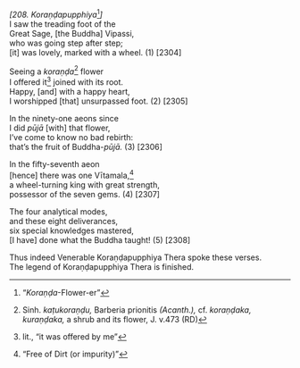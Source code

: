 *\[208. Koraṇḍapupphiya*[^1]*\]*  
I saw the treading foot of the  
Great Sage, \[the Buddha\] Vipassi,  
who was going step after step;  
\[it\] was lovely, marked with a wheel. (1) \[2304\]

Seeing a *koraṇḍa*[^2] flower  
I offered it[^3] joined with its root.  
Happy, \[and\] with a happy heart,  
I worshipped \[that\] unsurpassed foot. (2) \[2305\]

In the ninety-one aeons since  
I did *pūjā* \[with\] that flower,  
I’ve come to know no bad rebirth:  
that’s the fruit of Buddha-*pūjā.* (3) \[2306\]

In the fifty-seventh aeon  
\[hence\] there was one Vītamala,[^4]  
a wheel-turning king with great strength,  
possessor of the seven gems. (4) \[2307\]

The four analytical modes,  
and these eight deliverances,  
six special knowledges mastered,  
\[I have\] done what the Buddha taught! (5) \[2308\]

Thus indeed Venerable Koraṇḍapupphiya Thera spoke these verses.  
The legend of Koraṇḍapupphiya Thera is finished.  
[^1]: “*Koraṇḍa*-Flower-er”  
[^2]: Sinh. *kaṭukoraṇḍu,* Barberia prionitis *(Acanth.),* cf.
    *koraṇḍaka, kuraṇḍaka,* a shrub and its flower, J. v.473 (RD)  
[^3]: lit., “it was offered by me”  
[^4]: “Free of Dirt (or impurity)”
